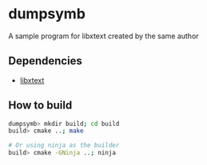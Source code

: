 # dumpsymb

A sample program for libxtext created by the same author

## Dependencies

- [libxtext](https://github.com/shadergz/libxtext)

## How to build

~~~bash
dumpsymb> mkdir build; cd build
build> cmake ..; make

# Or using ninja as the builder
build> cmake -GNinja ..; ninja

~~~


